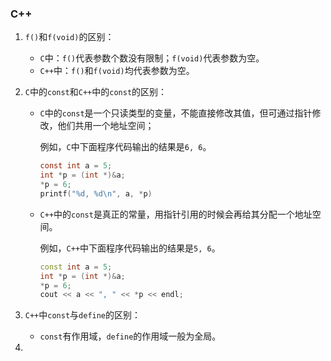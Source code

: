 ### C++

1. `f()`和`f(void)`的区别：
   - `C`中：`f()`代表参数个数没有限制；`f(void)`代表参数为空。
   - `C++`中：`f()`和`f(void)`均代表参数为空。

2. `C`中的`const`和`C++`中的`const`的区别：

   - `C`中的`const`是一个只读类型的变量，不能直接修改其值，但可通过指针修改，他们共用一个地址空间；

     例如，`C`中下面程序代码输出的结果是`6, 6`。

     ```c
     const int a = 5;
     int *p = (int *)&a;
     *p = 6;
     printf("%d, %d\n", a, *p)
     ```

   - `C++`中的`const`是真正的常量，用指针引用的时候会再给其分配一个地址空间。

     例如，`C++`中下面程序代码输出的结果是`5, 6`。

     ```c++
     const int a = 5;
     int *p = (int *)&a;
     *p = 6;
     cout << a << ", " << *p << endl;
     ```

3. `C++`中`const`与`define`的区别：

   - `const`有作用域，`define`的作用域一般为全局。

4. 